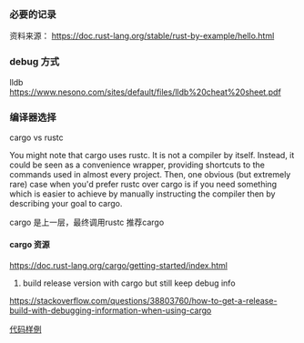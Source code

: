 ### 必要的记录

资料来源：
https://doc.rust-lang.org/stable/rust-by-example/hello.html


### debug 方式 
lldb 
https://www.nesono.com/sites/default/files/lldb%20cheat%20sheet.pdf

### 编译器选择

cargo vs rustc

You might note that cargo uses rustc. It is not a compiler by itself. Instead, it could be seen as a convenience wrapper, providing shortcuts to the commands used in almost every project. Then, one obvious (but extremely rare) case when you'd prefer rustc over cargo is if you need something which is easier to achieve by manually instructing the compiler then by describing your goal to cargo.

cargo 是上一层，最终调用rustc
推荐cargo

#### cargo 资源
https://doc.rust-lang.org/cargo/getting-started/index.html

1. build release version with cargo but still keep debug info 

https://stackoverflow.com/questions/38803760/how-to-get-a-release-build-with-debugging-information-when-using-cargo



[代码样例](notes/lockfile.md#rust中的样例)


